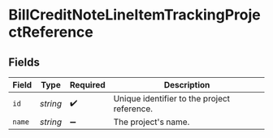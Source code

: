 # BillCreditNoteLineItemTrackingProjectReference


## Fields

| Field                                       | Type                                        | Required                                    | Description                                 |
| ------------------------------------------- | ------------------------------------------- | ------------------------------------------- | ------------------------------------------- |
| `id`                                        | *string*                                    | :heavy_check_mark:                          | Unique identifier to the project reference. |
| `name`                                      | *string*                                    | :heavy_minus_sign:                          | The project's name.                         |